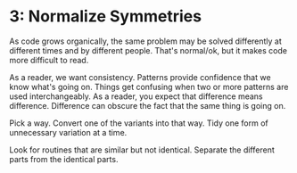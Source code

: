 # 3: Normalize Symmetries

As code grows organically, the same problem may be solved differently at different times and by different people.  That's normal/ok, but it makes code more difficult to read. &#x20;

As a reader, we want consistency.  Patterns provide confidence that we know what's going on.  Things get confusing when two or more patterns are used interchangeably.  As a reader, you expect that difference means difference. Difference can obscure the fact that the same thing is going on.

Pick a way. Convert one of the variants into that way. Tidy one form of unnecessary variation at a time.

Look for routines that are similar but not identical. Separate the different parts from the identical parts.
